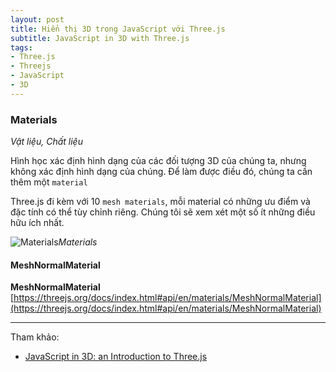 ```yaml
---
layout: post
title: Hiển thị 3D trong JavaScript với Three.js
subtitle: JavaScript in 3D with Three.js
tags:
- Three.js
- Threejs
- JavaScript
- 3D
---
```




### Materials
_Vật liệu, Chất liệu_

Hình học xác định hình dạng của các đối tượng 3D của chúng ta, nhưng không xác định hình dạng của chúng. Để làm được điều đó, chúng ta cần thêm một `material`

Three.js đi kèm với 10 `mesh materials`, mỗi material có những ưu điểm và đặc tính có thể tùy chỉnh riêng. Chúng tôi sẽ xem xét một số ít những điều hữu ích nhất.

![Materials](http://boxxv.com/img/posts/material.png "Materials")_Materials_

#### MeshNormalMaterial
**MeshNormalMaterial**  
[https://threejs.org/docs/index.html#api/en/materials/MeshNormalMaterial](https://threejs.org/docs/index.html#api/en/materials/MeshNormalMaterial)






-----
Tham khảo:
- [JavaScript in 3D: an Introduction to Three.js](https://medium.com/javascript-in-plain-english/javascript-in-3d-an-introduction-to-three-js-780f1e4a2e6d)
